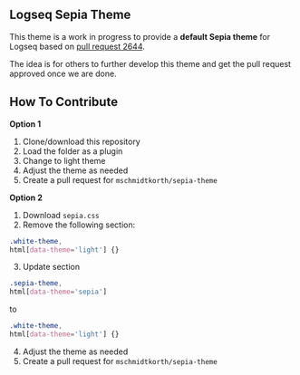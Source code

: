## Logseq Sepia Theme

This theme is a work in progress to provide a **default Sepia theme** for Logseq based on [pull request 2644](https://github.com/logseq/logseq/pull/2644).

The idea is for others to further develop this theme and get the pull request approved once we are done.

## How To Contribute

**Option 1**
1. Clone/download this repository
2. Load the folder as a plugin
3. Change to light theme
4. Adjust the theme as needed
5. Create a pull request for `mschmidtkorth/sepia-theme`

**Option 2**
1. Download `sepia.css`
2. Remove the following section:
```css
.white-theme,
html[data-theme='light'] {}
```
3. Update section
```css
.sepia-theme,
html[data-theme='sepia']
```
to
```css
.white-theme,
html[data-theme='light'] {}
```
4. Adjust the theme as needed
5. Create a pull request for `mschmidtkorth/sepia-theme`